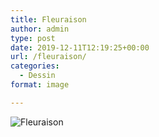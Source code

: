 ```yaml
---
title: Fleuraison
author: admin
type: post
date: 2019-12-11T12:19:25+00:00
url: /fleuraison/
categories:
  - Dessin
format: image

---
```

![Fleuraison](./img_0032.jpg)